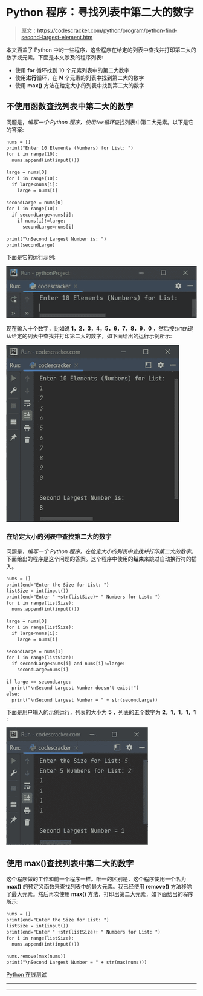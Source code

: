 # Python 程序：寻找列表中第二大的数字

> 原文：<https://codescracker.com/python/program/python-find-second-largest-element.htm>

本文涵盖了 Python 中的一些程序，这些程序在给定的列表中查找并打印第二大的数字或元素。下面是本文涉及的程序列表:

*   使用 **for** 循环找到 10 个元素列表中的第二大数字
*   使用**进行**循环，在 **N** 个元素的列表中找到第二大的数字
*   使用 **max()** 方法在给定大小的列表中找到第二大的数字

## 不使用函数查找列表中第二大的数字

问题是，*编写一个 Python 程序，使用`for`循环*查找列表中第二大元素。以下是它的答案:

```
nums = []
print("Enter 10 Elements (Numbers) for List: ")
for i in range(10):
  nums.append(int(input()))

large = nums[0]
for i in range(10):
  if large<nums[i]:
    large = nums[i]

secondLarge = nums[0]
for i in range(10):
  if secondLarge<nums[i]:
    if nums[i]!=large:
      secondLarge=nums[i]

print("\nSecond Largest Number is: ")
print(secondLarge)
```

下面是它的运行示例:

![python find second largest number in list](img/41873f9abc89770acb1e9c3880eb3dd1.png)

现在输入十个数字，比如说 **1，2，3，4，5，6，7，8，9，0** ，然后按`ENTER`键 从给定的列表中查找并打印第二大的数字，如下面给出的运行示例所示:

![find second largest number in list python](img/cf24eca68b78dba613a72c243a517a01.png)

### 在给定大小的列表中查找第二大的数字

问题是，*编写一个 Python 程序，在给定大小的列表中查找并打印第二大的数字*。 下面给出的程序是这个问题的答案。这个程序中使用的**结束**来跳过自动换行符的插入。

```
nums = []
print(end="Enter the Size for List: ")
listSize = int(input())
print(end="Enter " +str(listSize)+ " Numbers for List: ")
for i in range(listSize):
  nums.append(int(input()))

large = nums[0]
for i in range(listSize):
  if large<nums[i]:
    large = nums[i]

secondLarge = nums[1]
for i in range(listSize):
  if secondLarge<nums[i] and nums[i]!=large:
    secondLarge=nums[i]

if large == secondLarge:
  print("\nSecond Largest Number doesn't exist!")
else:
  print("\nSecond Largest Number = " + str(secondLarge))
```

下面是用户输入的示例运行，列表的大小为 **5** ，列表的五个数字为 **2，1，1，1，1** :

![python find second largest element in list](img/64230fe4f33cf0d969b60896e5085cad.png)

## 使用 max()查找列表中第二大的数字

这个程序做的工作和前一个程序一样。唯一的区别是，这个程序使用一个名为 **max()** 的预定义函数来查找列表中的最大元素。我已经使用 **remove()** 方法移除了最大元素。然后再次使用 **max()** 方法，打印出第二大元素，如下面给出的程序所示:

```
nums = []
print(end="Enter the Size for List: ")
listSize = int(input())
print(end="Enter " +str(listSize)+ " Numbers for List: ")
for i in range(listSize):
  nums.append(int(input()))

nums.remove(max(nums))
print("\nSecond Largest Number = " + str(max(nums)))
```

[Python 在线测试](/exam/showtest.php?subid=10)

* * *

* * *